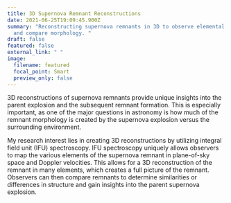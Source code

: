 ```yaml
---
title: 3D Supernova Remnant Reconstructions
date: 2021-06-25T19:09:45.900Z
summary: "Reconstructing supernova remnants in 3D to observe elemental structure
  and compare morphology. "
draft: false
featured: false
external_link: " "
image:
  filename: featured
  focal_point: Smart
  preview_only: false
---
```

3D reconstructions of supernova remnants provide unique insights into the parent explosion and the subsequent remnant formation. This is especially important, as one of the major questions in astronomy is how much of the remnant morphology is created by the supernova explosion versus the surrounding environment.

My research interest lies in creating 3D reconstructions by utilizing integral field unit (IFU) spectroscopy. IFU spectroscopy uniquely allows observers to map the various elements of the supernova remnant in plane-of-sky space and Doppler velocities. This allows for a 3D reconstruction of the remnant in many elements, which creates a full picture of the remnant. Observers can then compare remnants to determine similarities or differences in structure and gain insights into the parent supernova explosion.
